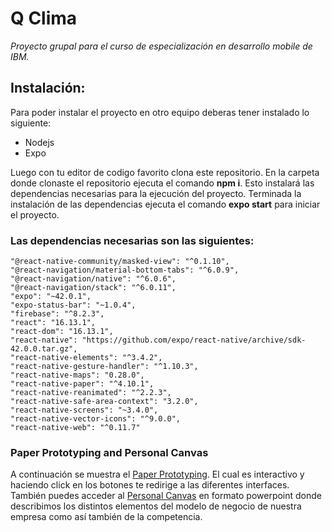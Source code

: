 # Q Clima
_Proyecto grupal para el curso de especialización en desarrollo mobile de IBM._

## Instalación:
Para poder instalar el proyecto en otro equipo deberas tener instalado lo siguiente:
* Nodejs
* Expo

Luego con tu editor de codigo favorito clona este repositorio. En la carpeta donde clonaste el repositorio ejecuta el comando **npm i**. 
Esto instalará las dependencias necesarias para la ejecución del proyecto. Terminada la instalación de las dependencias ejecuta el comando
**expo start** para iniciar el proyecto.

### Las dependencias necesarias son las siguientes:

    "@react-native-community/masked-view": "^0.1.10",
    "@react-navigation/material-bottom-tabs": "^6.0.9",
    "@react-navigation/native": "^6.0.6",
    "@react-navigation/stack": "^6.0.11",
    "expo": "~42.0.1",
    "expo-status-bar": "~1.0.4",
    "firebase": "^8.2.3",
    "react": "16.13.1",
    "react-dom": "16.13.1",
    "react-native": "https://github.com/expo/react-native/archive/sdk-42.0.0.tar.gz",
    "react-native-elements": "^3.4.2",
    "react-native-gesture-handler": "^1.10.3",
    "react-native-maps": "0.28.0",
    "react-native-paper": "^4.10.1",
    "react-native-reanimated": "^2.2.3",
    "react-native-safe-area-context": "3.2.0",
    "react-native-screens": "~3.4.0",
    "react-native-vector-icons": "^9.0.0",
    "react-native-web": "^0.11.7"
    

### Paper Prototyping and Personal Canvas
A continuación se muestra el  [Paper Prototyping](https://www.figma.com/file/vBVv3NP1MPgFDVNWRLyGkI/Untitled?node-id=0%3A1).
El cual es interactivo y  haciendo click en los botones te redirige a las diferentes interfaces. También puedes acceder al
[Personal Canvas](https://bit.ly/3I4DY9D) en formato powerpoint donde describimos los distintos elementos del modelo de negocio
de nuestra empresa como así también de la competencia. 

